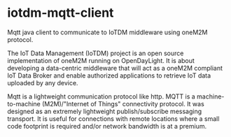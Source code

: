 # iotdm-mqtt-client
Mqtt java client to communicate to IoTDM middleware using oneM2M protocol. 

The IoT Data Management (IoTDM) project is an open source implementation of oneM2M running on OpenDayLight. It is about developing a data-centric middleware that will act as a oneM2M compliant IoT Data Broker and enable authorized applications to retrieve IoT data uploaded by any device.

Mqtt is a lightweight communication protocol like http. MQTT is a machine-to-machine (M2M)/"Internet of Things" connectivity protocol. It was designed as an extremely lightweight publish/subscribe messaging transport. It is useful for connections with remote locations where a small code footprint is required and/or network bandwidth is at a premium.
